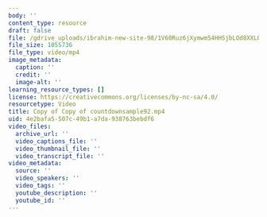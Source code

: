 ```yaml
---
body: ''
content_type: resource
draft: false
file: /gdrive_uploads/ibrahim-new-site-98/1V60Ruz6jXymwm54HHSjbLOd8XXLO5odC/copy-of-copy-of-countdownsample92.mp4
file_size: 1055736
file_type: video/mp4
image_metadata:
  caption: ''
  credit: ''
  image-alt: ''
learning_resource_types: []
license: https://creativecommons.org/licenses/by-nc-sa/4.0/
resourcetype: Video
title: Copy of Copy of countdownsample92.mp4
uid: 4e2bafa5-507c-49b1-a7da-938763bebdf6
video_files:
  archive_url: ''
  video_captions_file: ''
  video_thumbnail_file: ''
  video_transcript_file: ''
video_metadata:
  source: ''
  video_speakers: ''
  video_tags: ''
  youtube_description: ''
  youtube_id: ''
---
```

